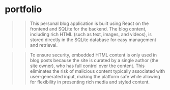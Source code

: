 # portfolio

>>This personal blog application is built using React on the frontend and SQLite for the backend. The blog content, including rich HTML (such as text, images, and videos), is stored directly in the SQLite database for easy management and retrieval.

>>To ensure security, embedded HTML content is only used in blog posts because the site is curated by a single author (the site owner), who has full control over the content. This eliminates the risk of malicious content typically associated with user-generated input, making the platform safe while allowing for flexibility in presenting rich media and styled content.